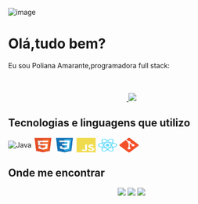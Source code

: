 


















![image](https://github.com/user-attachments/assets/a13f9551-6766-4ed5-a362-9392390e3553)

<div>
  <h1>Olá,tudo bem?</h1>
  <p>
    Eu sou Poliana Amarante,programadora full stack:
  </p>
  <img src="https://img.shields.io/badge/JavaScript-323330?style=for-the-badge&logo=javascript&logoColor=F7DF1E" alt=""><br>
  <img src="https://img.shields.io/badge/React-20232A?style=for-the-badge&logo=react&logoColor=61DAFB" alt="">

</div>


<div align="center">
    <a href="https://github.com/POLLY1515">
      <img height="150em" src="https://github-readme-stats.vercel.app/api?username=POLLY1515&show_icons=true&theme=dracula&hide_border=false&&layout=compact" alt="">
    <img height="150em" src="https://github-readme-stats.vercel.app/api/top-langs/?username=POLLY1515&theme=dracula&hide_border=false&&layout=compact"/>
    </a>
  </div>

  <div>
    <h2>Tecnologias e linguagens que utilizo</h2>
    <img align="center" alt="Java" height="30" width="40"src="https://img.shields.io/badge/Java-ED8B00.svg?style=for-the-badge&logo=java&logoColor=%23F7DF1E"/>
    <img align="center" alt="HTML" height="30" width="40" src="https://raw.githubusercontent.com/devicons/devicon/master/icons/html5/html5-original.svg">
    <img align="center" alt="CSS" height="30" width="40" src="https://raw.githubusercontent.com/devicons/devicon/master/icons/css3/css3-original.svg">
    <img align="center" alt="Js" height="30" width="40" src="https://raw.githubusercontent.com/devicons/devicon/master/icons/javascript/javascript-plain.svg">
    <img align="center" alt="React" height="30" width="40" src="https://raw.githubusercontent.com/devicons/devicon/master/icons/react/react-original.svg">
    <img align="center" alt="git" height="30" width="40" src="https://raw.githubusercontent.com/devicons/devicon/master/icons/git/git-original.svg">

  </div>

  <h2> Onde me encontrar</h2>
  <div align="center">
    <a href="https://www.instagram.com/polianabeatrizdoamarante/" target="_blank"><img src="https://img.shields.io/badge/-Instagram-%23E4405F?style=for-the-badge&logo=instagram&logoColor=white" target="_blank"></a>
    <a href="https://www.linkedin.com/in/polianaamarante/" target="_blank"><img src="https://img.shields.io/badge/-LinkedIn-%230077B5?style=for-the-badge&logo=linkedin&logoColor=white" target="_blank"></a> 
    <a href="mailto:amarantepolly2030@gmail.com"><img src="https://img.shields.io/badge/-Gmail-%23333?style=for-the-badge&logo=gmail&logoColor=white" target="_blank"></a>
  </div>
